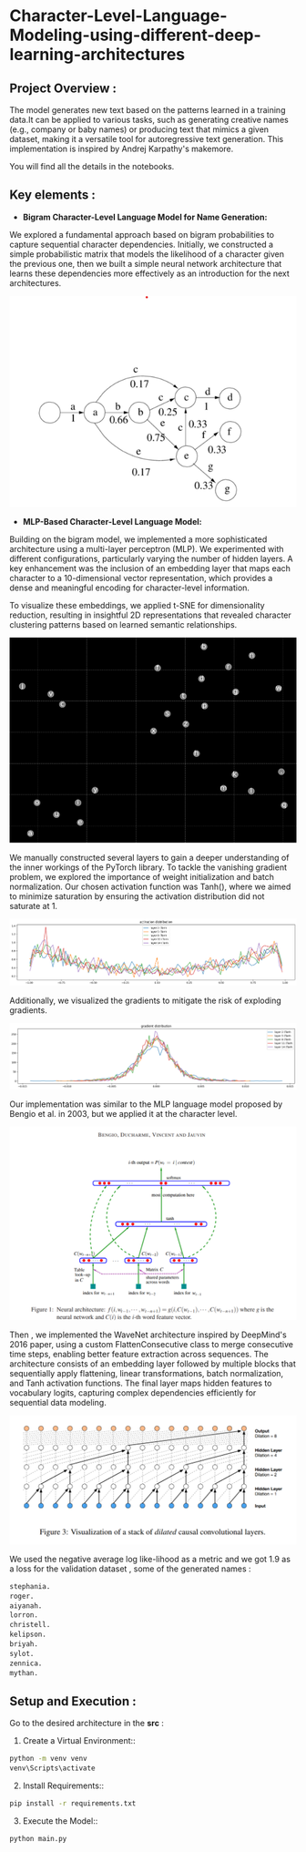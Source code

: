 # Character-Level-Language-Modeling-using-different-deep-learning-architectures

## Project Overview :
The model generates new text based on the patterns learned in a training data.It can be applied to various tasks, such as generating creative names (e.g., company or baby names) or producing text that mimics a given dataset, making it a versatile tool for autoregressive text generation. This implementation is inspired by Andrej Karpathy's makemore.

You will find all the details in the notebooks.
## Key elements :

- **Bigram Character-Level Language Model for Name Generation:**
  
We explored a fundamental approach based on bigram probabilities to capture sequential character dependencies. Initially, we constructed a simple probabilistic matrix that models the likelihood of a character given the previous one, then we built a simple neural network architecture that learns these dependencies more effectively as an introduction for the next architectures.

![probabilities](images/bigram.png)

- **MLP-Based Character-Level Language Model:**

Building on the bigram model, we implemented a more sophisticated architecture using a multi-layer perceptron (MLP). We experimented with different configurations, particularly varying the number of hidden layers. A key enhancement was the inclusion of an embedding layer that maps each character to a 10-dimensional vector representation, which provides a dense and meaningful encoding for character-level information.

To visualize these embeddings, we applied t-SNE for dimensionality reduction, resulting in insightful 2D representations that revealed character clustering patterns based on learned semantic relationships.

![char embeddings](images/embed2.png)


We manually constructed several layers to gain a deeper understanding of the inner workings of the PyTorch library. To tackle the vanishing gradient problem, we explored the importance of weight initialization and batch normalization. Our chosen activation function was Tanh(), where we aimed to minimize saturation by ensuring the activation distribution did not saturate at 1.

![activation distribution](images/acti.png)

Additionally, we visualized the gradients to mitigate the risk of exploding gradients.

![gradient distribution](images/gra.png)


Our implementation was similar to the MLP language model proposed by Bengio et al. in 2003, but we applied it at the character level.

![gradient distribution](images/bengio.png)

Then , we implemented the WaveNet architecture inspired by DeepMind's 2016 paper, using a custom FlattenConsecutive class to merge consecutive time steps, enabling better feature extraction across sequences. The architecture consists of an embedding layer followed by multiple blocks that sequentially apply flattening, linear transformations, batch normalization, and Tanh activation functions. The final layer maps hidden features to vocabulary logits, capturing complex dependencies efficiently for sequential data modeling.

![wavenet](images/wavenet.png)

We used the negative average log like-lihood as a metric and we got 1.9 as a loss for the validation dataset , some of the generated names :
```bash
stephania.
roger.
aiyanah.
lorron.
christell.
kelipson.
briyah.
sylot.
zennica.
mythan.
```

## Setup and Execution :
Go to the desired architecture in the **src** :

1. Create a Virtual Environment::

```bash
python -m venv venv
venv\Scripts\activate
```

2. Install Requirements::

```bash
pip install -r requirements.txt
```

3. Execute the Model::

```bash
python main.py
```
